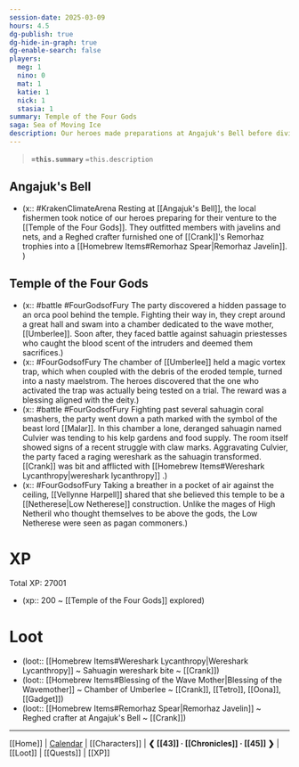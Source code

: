 ```yaml
---
session-date: 2025-03-09
hours: 4.5
dg-publish: true
dg-hide-in-graph: true
dg-enable-search: false
players:
  meg: 1
  nino: 0
  mat: 1
  katie: 1
  nick: 1
  stasia: 1
summary: Temple of the Four Gods
saga: Sea of Moving Ice
description: Our heroes made preparations at Angajuk's Bell before diving into the shallows of the Sea of Moving Ice aboard Angajuk. They entered the Temple of the Four Gods, where they were tested by both sahuagin priestesses and warriors as well as a trial in a chamber devoted to Umberlee, the Wavemother. Fighting towards a chamber dedicated to Malar, Crank was bitten by a wereshark and subjected to the curse of lycanthrophy. 
---
```


> **`=this.summary`**
> `=this.description`

## Angajuk's Bell
- (x::  #KrakenClimateArena Resting at [[Angajuk's Bell]], the local fishermen took notice of our heroes preparing for their venture to the [[Temple of the Four Gods]]. They outfitted members with javelins and nets, and a Reghed crafter furnished one of [[Crank]]'s Remorhaz trophies into a [[Homebrew Items#Remorhaz Spear|Remorhaz Javelin]]. )

## Temple of the Four Gods
- (x::  #battle #FourGodsofFury The party discovered a hidden passage to an orca pool behind the temple. Fighting their way in, they crept around a great hall and swam into a chamber dedicated to the wave mother, [[Umberlee]]. Soon after, they faced battle against sahuagin priestesses who caught the blood scent of the intruders and deemed them sacrifices.)
- (x::  #FourGodsofFury The chamber of [[Umberlee]] held a magic vortex trap, which when coupled with the debris of the eroded temple, turned into a nasty maelstrom. The heroes discovered that the one who activated the trap was actually being tested on a trial. The reward was a blessing aligned with the deity.)
- (x::  #battle #FourGodsofFury Fighting past several sahuagin coral smashers, the party went down a path marked with the symbol of the beast lord [[Malar]]. In this chamber a lone, deranged sahuagin named Culvier was tending to his kelp gardens and food supply. The room itself showed signs of a recent struggle with claw marks. Aggravating Culvier, the party faced a raging wereshark as the sahuagin transformed. [[Crank]] was bit and afflicted with [[Homebrew Items#Wereshark Lycanthropy|wereshark lycanthropy]] .)
- (x:: #FourGodsofFury Taking a breather in a pocket of air against the ceiling, [[Vellynne Harpell]] shared that she believed this temple to be a [[Netherese|Low Netherese]] construction. Unlike the mages of High Netheril who thought themselves to be above the gods, the Low Netherese were seen as pagan commoners.)


# XP
Total XP: 27001
- (xp:: 200 ~ [[Temple of the Four Gods]] explored) 

# Loot

- (loot::  [[Homebrew Items#Wereshark Lycanthropy|Wereshark Lycanthropy]] ~ Sahuagin wereshark bite ~ [[Crank]])
- (loot::  [[Homebrew Items#Blessing of the Wave Mother|Blessing of the Wavemother]] ~ Chamber of Umberlee ~ [[Crank]], [[Tetro]], [[Oona]], [[Gadget]])
- (loot::  [[Homebrew Items#Remorhaz Spear|Remorhaz Javelin]] ~ Reghed crafter at Angajuk's Bell ~ [[Crank]])

---
[[Home]] | [Calendar](https://app.fantasy-calendar.com/calendars/38f9e3f5098bac1f655a4fb4241f35eb) | [[Characters]] | **❮ [[43]] · [[Chronicles]] ·  [[45]] ❯** | [[Loot]] | [[Quests]]  | [[XP]]